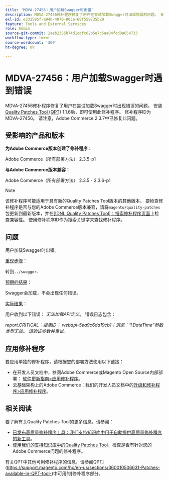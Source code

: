 ```yaml
---
title: 'MDVA-27456：用户加载Swagger时出错'
description: MDVA-27456修补程序修复了用户在尝试加载Swagger时出现错误的问题。 安装[Quality Patches Tool (QPT)](https://experienceleague.adobe.com/en/docs/commerce-operations/upgrade-guide/patches/overview) 1.1.6后，即可使用此修补程序。 修补程序ID为MDVA-27456。 请注意，Adobe Commerce 2.3.7中已修复此问题。
exl-id: e331595f-a94b-4070-803a-60f559735b29
feature: Tools and External Services
role: Admin
source-git-commit: 2aeb2355b74d1cdfc62b5e7c5aa04fcd0a654733
workflow-type: tm+mt
source-wordcount: '369'
ht-degree: 0%

---
```


# MDVA-27456：用户加载Swagger时遇到错误

MDVA-27456修补程序修复了用户在尝试加载Swagger时出现错误的问题。 安装[Quality Patches Tool (QPT)](https://experienceleague.adobe.com/en/docs/commerce-operations/upgrade-guide/patches/overview) 1.1.6后，即可使用此修补程序。 修补程序ID为MDVA-27456。 请注意，Adobe Commerce 2.3.7中已修复此问题。

## 受影响的产品和版本

**为Adobe Commerce版本创建了修补程序：**

Adobe Commerce（所有部署方法） 2.3.5-p1

**与Adobe Commerce版本兼容：**

Adobe Commerce（所有部署方法） 2.3.5 - 2.3.6-p1

>[!NOTE]
>
>该修补程序可能适用于具有新的Quality Patches Tool版本的其他版本。 要检查修补程序是否与您的Adobe Commerce版本兼容，请将`magento/quality-patches`包更新到最新版本，并在[[!DNL Quality Patches Tool]：搜索修补程序页面](https://experienceleague.adobe.com/tools/commerce-quality-patches/index.html)上检查兼容性。 使用修补程序ID作为搜索关键字来查找修补程序。

## 问题

用户加载Swagger时出错。

<u>重现步骤</u>：

转到`../swagger.`

<u>预期的结果</u>：

Swagger会加载，不会出现任何错误。

<u>实际结果</u>：

用户收到以下错误： *无法加载API定义*。 错误日志包含：

*report.CRITICAL：报表ID： webapi-5ea9c6da19cb1；消息：“\DateTime”参数类型无效。 请验证参数并重试。*

## 应用修补程序

要应用单独的修补程序，请根据您的部署方法使用以下链接：

* 在开发人员文档中，参阅Adobe Commerce或Magento Open Source内部部署： [软件更新指南>应用修补程序](https://experienceleague.adobe.com/en/docs/commerce-operations/tools/quality-patches-tool/usage)。
* 云基础架构上的Adobe Commerce：我们的开发人员文档中的[升级和修补程序>应用修补程序](https://experienceleague.adobe.com/en/docs/commerce-cloud-service/user-guide/develop/upgrade/apply-patches)。

## 相关阅读

要了解有关Quality Patches Tool的更多信息，请参阅：

* [已发布高质量修补程序工具：我们支持知识库中用于自助提供高质量修补程序的新工具](/help/announcements/adobe-commerce-announcements/magento-quality-patches-released-new-tool-to-self-serve-quality-patches.md)。
* [使用我们的支持知识库中的Quality Patches Tool](/help/support-tools/patches-available-in-qpt-tool/check-patch-for-magento-issue-with-magento-quality-patches.md)，检查是否有针对您的Adobe Commerce问题的修补程序。

有关QPT中其他可用修补程序的信息，请参阅QPT](https://support.magento.com/hc/en-us/sections/360010506631-Patches-available-in-QPT-tool-)中可用的[修补程序部分。
